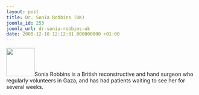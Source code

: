 ```yaml
---
layout: post
title: Dr. Sonia Robbins (UK)
joomla_id: 253
joomla_url: dr-sonia-robbins-uk
date: 2008-12-10 12:12:31.000000000 +01:00
---
```

<img src="http://www.freegaza.org/uploads/passengers/" width="75" />Sonia Robbins is a British reconstructive and hand surgeon who regularly volunteers in Gaza, and has had patients waiting to see her for several weeks.<p><a href=""></a></p>

